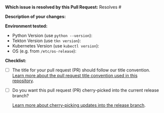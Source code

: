 **Which issue is resolved by this Pull Request:** 
Resolves #

**Description of your changes:**

**Environment tested:**

* Python Version (use `python --version`):
* Tekton Version (use `tkn version`):
* Kubernetes Version (use `kubectl version`):
* OS (e.g. from `/etc/os-release`):

**Checklist:**
- [ ] The title for your pull request (PR) should follow our title convention. [Learn more about the pull request title convention used in this repository](https://github.com/kubeflow/pipelines/blob/master/CONTRIBUTING.md#pull-request-title-convention). 
<!--
   PR titles examples:
    * `fix(frontend): fixes empty page. Fixes #1234`
       Use `fix` to indicate that this PR fixes a bug.
    * `feat(backend): configurable service account. Fixes #1234, fixes #1235`
       Use `feat` to indicate that this PR adds a new feature. 
    * `chore: set up changelog generation tools`
       Use `chore` to indicate that this PR makes some changes that users don't need to know.
    * `test: fix CI failure. Part of #1234`
        Use `part of` to indicate that a PR is working on an issue, but shouldn't close the issue when merged.
-->
- [ ] Do you want this pull request (PR) cherry-picked into the current release branch?

    [Learn more about cherry-picking updates into the release branch](https://github.com/kubeflow/pipelines/blob/master/RELEASE.md#cherry-picking-pull-requests-to-release-branch).
<!--
    **(Recommended.)** Ask the PR approver to add the `cherrypick-approved` label to this PR. The release manager adds this PR to the release branch in a batch update before release.
-->
